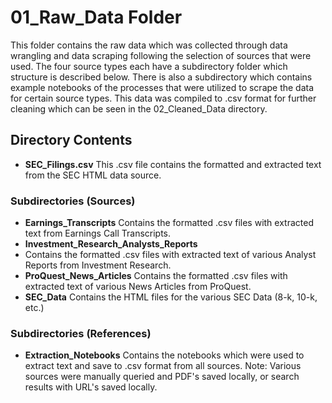 # 01_Raw_Data Folder

This folder contains the raw data which was collected through data wrangling and data scraping following the selection of sources that were used. The four source types each have a subdirectory folder which structure is described below. There is also a subdirectory which contains example notebooks of the processes that were utilized to scrape the data for certain source types. This data was compiled to .csv format for further cleaning which can be seen in the 02_Cleaned_Data directory.

## Directory Contents
- **SEC_Filings.csv**
  This .csv file contains the formatted and extracted text from the SEC HTML data source.
### Subdirectories (Sources)
- **Earnings_Transcripts**
  Contains the formatted .csv files with extracted text from Earnings Call Transcripts.
- **Investment_Research_Analysts_Reports**
- Contains the formatted .csv files with extracted text of various Analyst Reports from Investment Research.
- **ProQuest_News_Articles**
  Contains the formatted .csv files with extracted text of various News Articles from ProQuest.
- **SEC_Data**
  Contains the HTML files for the various SEC Data (8-k, 10-k, etc.)
### Subdirectories (References)
- **Extraction_Notebooks**
  Contains the notebooks which were used to extract text and save to .csv format from all sources.
  Note: Various sources were manually queried and PDF's saved locally, or search results with URL's saved locally.
